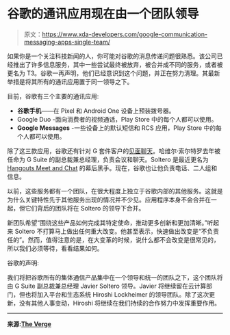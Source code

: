 # 谷歌的通讯应用现在由一个团队领导

> 原文：<https://www.xda-developers.com/google-communication-messaging-apps-single-team/>

如果你是一个关注科技新闻的人，你可能对谷歌的消息传递问题很熟悉。该公司已经推出了许多信息服务，其中一些尝试最终被放弃，被合并成不同的服务，或者被更名为 T3。谷歌一再声明，他们已经意识到这个问题，并正在努力清理。其最新举措是将其所有的通讯应用置于同一领导之下。

目前，谷歌有三个主要的通讯应用:

*   **谷歌手机**——在 Pixel 和 Android One 设备上预装拨号器。
*   Google Duo -面向消费者的视频通话，Play Store 中的每个人都可以使用。
*   **Google Messages** -一些设备上的默认短信和 RCS 应用，Play Store 中的每个人都可以使用。

除了这三款应用，谷歌还有针对 G 套件客户的[见面聊天](https://www.xda-developers.com/hangouts-chat-rebrand-google-chat/)。哈维尔·索尔特罗去年被任命为 G Suite 的副总裁兼总经理，负责会议和聊天。Soltero 是最近更名为 [Hangouts Meet and Chat](https://www.xda-developers.com/hangouts-google-meet-chat-g-suite/) 的幕后黑手。现在，谷歌也让他负责电话、二人组和信息。

以前，这些服务都有一个团队，在很大程度上独立于谷歌内部的其他服务。这就是为什么关键特性先于其他服务出现的情况并不少见。应用程序本身不会合并在一起，但它们背后的团队将在 Soltero 的领导下合并。

新团队希望“围绕这些产品如何完成其特定使命，推动更多创新和更加清晰。”听起来 Soltero 不打算马上做出任何重大改变。他甚至表示，快速做出改变是“不负责任的”。然而，值得注意的是，在大变革的时候，说什么都不会改变是很常见的，所以我们必须等待，看看结果如何。

谷歌的声明:

我们将把谷歌所有的集体通信产品集中在一个领导和统一的团队之下，这个团队将由 G Suite 副总裁兼总经理 Javier Soltero 领导。Javier 将继续留在云计算部门，但也将加入平台和生态系统 Hiroshi Lockheimer 的领导团队。除了这次更新，没有其他人事变动，Hiroshi 将继续在我们持续的合作努力中发挥重要作用。

* * *

**来源:[The Verge](https://www.theverge.com/2020/5/7/21250790/google-android-messaging-duo-phone-g-suite-javier-soltero-hangouts-chat)**